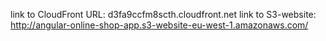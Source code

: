 link to CloudFront URL: d3fa9ccfm8scth.cloudfront.net
link to S3-website: http://angular-online-shop-app.s3-website-eu-west-1.amazonaws.com/
